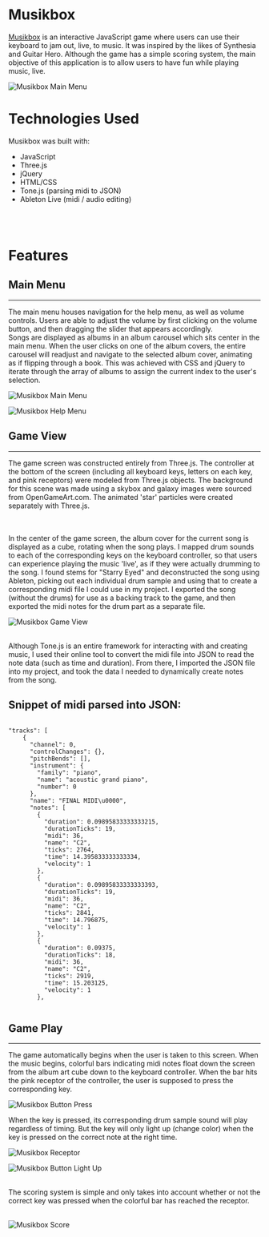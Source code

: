 # Musikbox



[Musikbox](https://echu18.github.io/musikbox/) is an interactive JavaScript game where users can use their keyboard to jam out, live, to music. It was inspired by the likes of Synthesia and Guitar Hero. Although the game has a simple scoring system, the main objective of this application is to allow users to have fun while playing music, live.
<br/>

![Musikbox Main Menu](https://ec-storage.s3-us-west-1.amazonaws.com/main-menu2.png)



# Technologies Used
Musikbox was built with:

- JavaScript
- Three.js
- jQuery
- HTML/CSS
- Tone.js (parsing midi to JSON)
- Ableton Live (midi / audio editing)
<br/>
<br/>



# Features


## Main Menu
-----------------
The main menu houses navigation for the help menu, as well as volume controls. Users are able to adjust the volume by first clicking on the volume button, and then dragging the slider that appears accordingly. 
<br/>
Songs are displayed as albums in an album carousel which sits center in the main menu. When the user clicks on one of the album covers, the entire carousel will readjust and navigate to the selected album cover, animating as if flipping through a book. This was achieved with CSS and jQuery to iterate through the array of albums to assign the current index to the user's selection.
<br/>

![Musikbox Main Menu](https://ec-storage.s3-us-west-1.amazonaws.com/main-menu1.png)

![Musikbox Help Menu](https://ec-storage.s3-us-west-1.amazonaws.com/help-menu.png)




## Game View
-----------------
The game screen was constructed entirely from Three.js. The controller at the bottom of the screen (including all keyboard keys, letters on each key, and pink receptors) were modeled from Three.js objects. The background for this scene was made using a skybox and galaxy images were sourced from OpenGameArt.com. The animated 'star' particles were created separately with Three.js. 

<br/>
<br/>
In the center of the game screen, the album cover for the current song is displayed as a cube, rotating when the song plays.
I mapped drum sounds to each of the corresponding keys on the keyboard controller, so that users can experience playing the music 'live', as if they were actually drumming to the song. I found stems for "Starry Eyed" and deconstructed the song using Ableton, picking out each individual drum sample and using that to create a corresponding midi file I could use in my project. I exported the song (without the drums) for use as a backing track to the game, and then exported the midi notes for the drum part as a separate file.

![Musikbox Game View](https://ec-storage.s3-us-west-1.amazonaws.com/game-view.png)


<br/>
Although Tone.js is an entire framework for interacting with and creating music, I used their online tool to convert the midi file into JSON to read the note data (such as time and duration). From there, I imported the JSON file into my project, and took the data I needed to dynamically create notes from the song.
<br/>

## Snippet of midi parsed into JSON:
<pre><code> 
"tracks": [
    {
      "channel": 0,
      "controlChanges": {},
      "pitchBends": [],
      "instrument": {
        "family": "piano",
        "name": "acoustic grand piano",
        "number": 0
      },
      "name": "FINAL MIDI\u0000",
      "notes": [
        {
          "duration": 0.09895833333333215,
          "durationTicks": 19,
          "midi": 36,
          "name": "C2",
          "ticks": 2764,
          "time": 14.395833333333334,
          "velocity": 1
        },
        {
          "duration": 0.09895833333333393,
          "durationTicks": 19,
          "midi": 36,
          "name": "C2",
          "ticks": 2841,
          "time": 14.796875,
          "velocity": 1
        },
        {
          "duration": 0.09375,
          "durationTicks": 18,
          "midi": 36,
          "name": "C2",
          "ticks": 2919,
          "time": 15.203125,
          "velocity": 1
        },
  </code></pre>




## Game Play
-----------------
The game automatically begins when the user is taken to this screen. When the music begins, colorful bars indicating midi notes float down the screen from the album art cube down to the keyboard controller. When the bar hits the pink receptor of the controller, the user is supposed to press the corresponding key.

![Musikbox Button Press](https://ec-storage.s3-us-west-1.amazonaws.com/howto2.png)


When the key is pressed, its corresponding drum sample sound will play regardless of timing. But the key will only light up (change color) when the key is pressed on the correct note at the right time. 

![Musikbox Receptor](https://ec-storage.s3-us-west-1.amazonaws.com/wip-receptor.png)



![Musikbox Button Light Up](https://ec-storage.s3-us-west-1.amazonaws.com/lightup.png)


<br/>
The scoring system is simple and only takes into account whether or not the correct key was pressed when the colorful bar has reached the receptor.
<br/>
<br/>

![Musikbox Score](https://ec-storage.s3-us-west-1.amazonaws.com/score.png)



